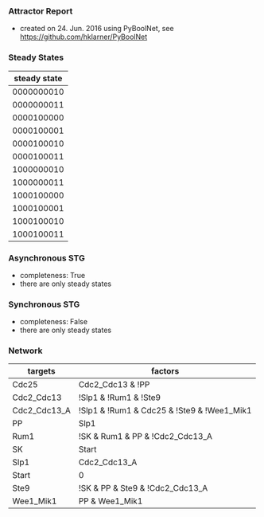 

### Attractor Report
 * created on 24. Jun. 2016 using PyBoolNet, see https://github.com/hklarner/PyBoolNet

### Steady States
| steady state |
| ------------ | 
| 0000000010   |
| 0000000011   |
| 0000100000   |
| 0000100001   |
| 0000100010   |
| 0000100011   |
| 1000000010   |
| 1000000011   |
| 1000100000   |
| 1000100001   |
| 1000100010   |
| 1000100011   |

### Asynchronous STG
 * completeness: True
 * there are only steady states

### Synchronous STG
 * completeness: False
 * there are only steady states

### Network
| targets      | factors                                                                                                                                                                                       |
| ------------ | --------------------------------------------------------------------------------------------------------------------------------------------------------------------------------------------- |
| Cdc25        | Cdc2_Cdc13 & !PP | Cdc25 & !PP | Cdc2_Cdc13 & Cdc25                                                                                                                                           |
| Cdc2_Cdc13   | !Slp1 & !Rum1 & !Ste9                                                                                                                                                                         |
| Cdc2_Cdc13_A | !Slp1 & !Rum1 & Cdc25 & !Ste9 & !Wee1_Mik1                                                                                                                                                    |
| PP           | Slp1                                                                                                                                                                                          |
| Rum1         | !SK & Rum1 & PP & !Cdc2_Cdc13_A | !SK & !Cdc2_Cdc13 & PP & Rum1 | !SK & !Cdc2_Cdc13 & Rum1 & !Cdc2_Cdc13_A | !SK & !Cdc2_Cdc13 & PP & !Cdc2_Cdc13_A | !Cdc2_Cdc13 & PP & Rum1 & !Cdc2_Cdc13_A |
| SK           | Start                                                                                                                                                                                         |
| Slp1         | Cdc2_Cdc13_A                                                                                                                                                                                  |
| Start        | 0                                                                                                                                                                                             |
| Ste9         | !SK & PP & Ste9 & !Cdc2_Cdc13_A | !SK & !Cdc2_Cdc13 & PP & Ste9 | !SK & !Cdc2_Cdc13 & Ste9 & !Cdc2_Cdc13_A | !Cdc2_Cdc13 & PP & Ste9 & !Cdc2_Cdc13_A | !SK & !Cdc2_Cdc13 & PP & !Cdc2_Cdc13_A |
| Wee1_Mik1    | PP & Wee1_Mik1 | !Cdc2_Cdc13 & Wee1_Mik1 | !Cdc2_Cdc13 & PP                                                                                                                                   |

